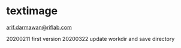 # textimage

arif.darmawan@riflab.com

20200211 first version
20200322 update workdir and save directory